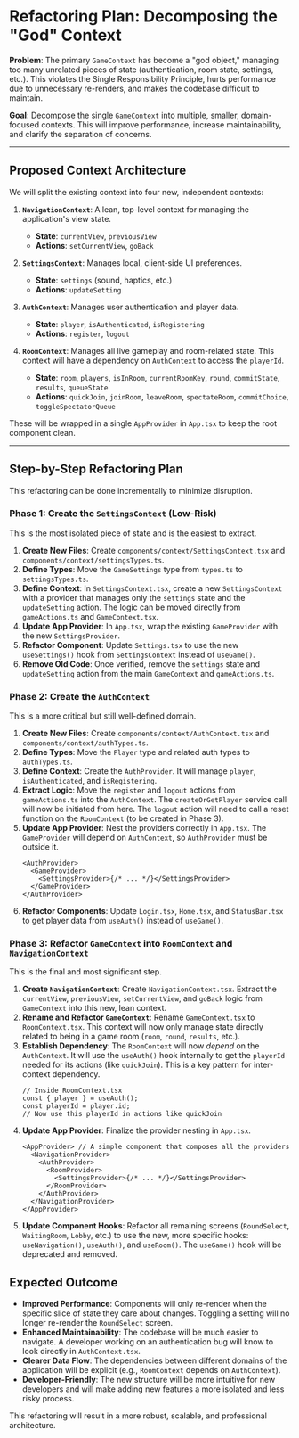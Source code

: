 # Refactoring Plan: Decomposing the "God" Context

**Problem**: The primary `GameContext` has become a "god object," managing too many unrelated pieces of state (authentication, room state, settings, etc.). This violates the Single Responsibility Principle, hurts performance due to unnecessary re-renders, and makes the codebase difficult to maintain.

**Goal**: Decompose the single `GameContext` into multiple, smaller, domain-focused contexts. This will improve performance, increase maintainability, and clarify the separation of concerns.

---

## Proposed Context Architecture

We will split the existing context into four new, independent contexts:

1.  **`NavigationContext`**: A lean, top-level context for managing the application's view state.
    -   **State**: `currentView`, `previousView`
    -   **Actions**: `setCurrentView`, `goBack`

2.  **`SettingsContext`**: Manages local, client-side UI preferences.
    -   **State**: `settings` (sound, haptics, etc.)
    -   **Actions**: `updateSetting`

3.  **`AuthContext`**: Manages user authentication and player data.
    -   **State**: `player`, `isAuthenticated`, `isRegistering`
    -   **Actions**: `register`, `logout`

4.  **`RoomContext`**: Manages all live gameplay and room-related state. This context will have a dependency on `AuthContext` to access the `playerId`.
    -   **State**: `room`, `players`, `isInRoom`, `currentRoomKey`, `round`, `commitState`, `results`, `queueState`
    -   **Actions**: `quickJoin`, `joinRoom`, `leaveRoom`, `spectateRoom`, `commitChoice`, `toggleSpectatorQueue`

These will be wrapped in a single `AppProvider` in `App.tsx` to keep the root component clean.

---

## Step-by-Step Refactoring Plan

This refactoring can be done incrementally to minimize disruption.

### Phase 1: Create the `SettingsContext` (Low-Risk)

This is the most isolated piece of state and is the easiest to extract.

1.  **Create New Files**: Create `components/context/SettingsContext.tsx` and `components/context/settingsTypes.ts`.
2.  **Define Types**: Move the `GameSettings` type from `types.ts` to `settingsTypes.ts`.
3.  **Define Context**: In `SettingsContext.tsx`, create a new `SettingsContext` with a provider that manages only the `settings` state and the `updateSetting` action. The logic can be moved directly from `gameActions.ts` and `GameContext.tsx`.
4.  **Update App Provider**: In `App.tsx`, wrap the existing `GameProvider` with the new `SettingsProvider`.
5.  **Refactor Component**: Update `Settings.tsx` to use the new `useSettings()` hook from `SettingsContext` instead of `useGame()`.
6.  **Remove Old Code**: Once verified, remove the `settings` state and `updateSetting` action from the main `GameContext` and `gameActions.ts`.

### Phase 2: Create the `AuthContext`

This is a more critical but still well-defined domain.

1.  **Create New Files**: Create `components/context/AuthContext.tsx` and `components/context/authTypes.ts`.
2.  **Define Types**: Move the `Player` type and related auth types to `authTypes.ts`.
3.  **Define Context**: Create the `AuthProvider`. It will manage `player`, `isAuthenticated`, and `isRegistering`.
4.  **Extract Logic**: Move the `register` and `logout` actions from `gameActions.ts` into the `AuthContext`. The `createOrGetPlayer` service call will now be initiated from here. The `logout` action will need to call a reset function on the `RoomContext` (to be created in Phase 3).
5.  **Update App Provider**: Nest the providers correctly in `App.tsx`. The `GameProvider` will depend on `AuthContext`, so `AuthProvider` must be outside it.
    ```tsx
    <AuthProvider>
      <GameProvider>
        <SettingsProvider>{/* ... */}</SettingsProvider>
      </GameProvider>
    </AuthProvider>
    ```
6.  **Refactor Components**: Update `Login.tsx`, `Home.tsx`, and `StatusBar.tsx` to get player data from `useAuth()` instead of `useGame()`.

### Phase 3: Refactor `GameContext` into `RoomContext` and `NavigationContext`

This is the final and most significant step.

1.  **Create `NavigationContext`**: Create `NavigationContext.tsx`. Extract the `currentView`, `previousView`, `setCurrentView`, and `goBack` logic from `GameContext` into this new, lean context.
2.  **Rename and Refactor `GameContext`**: Rename `GameContext.tsx` to `RoomContext.tsx`. This context will now only manage state directly related to being in a game room (`room`, `round`, `results`, etc.).
3.  **Establish Dependency**: The `RoomContext` will now *depend* on the `AuthContext`. It will use the `useAuth()` hook internally to get the `playerId` needed for its actions (like `quickJoin`). This is a key pattern for inter-context dependency.
    ```tsx
    // Inside RoomContext.tsx
    const { player } = useAuth();
    const playerId = player.id;
    // Now use this playerId in actions like quickJoin
    ```
4.  **Update App Provider**: Finalize the provider nesting in `App.tsx`.
    ```tsx
    <AppProvider> // A simple component that composes all the providers
      <NavigationProvider>
        <AuthProvider>
          <RoomProvider>
            <SettingsProvider>{/* ... */}</SettingsProvider>
          </RoomProvider>
        </AuthProvider>
      </NavigationProvider>
    </AppProvider>
    ```
5.  **Update Component Hooks**: Refactor all remaining screens (`RoundSelect`, `WaitingRoom`, `Lobby`, etc.) to use the new, more specific hooks: `useNavigation()`, `useAuth()`, and `useRoom()`. The `useGame()` hook will be deprecated and removed.

## Expected Outcome

-   **Improved Performance**: Components will only re-render when the specific slice of state they care about changes. Toggling a setting will no longer re-render the `RoundSelect` screen.
-   **Enhanced Maintainability**: The codebase will be much easier to navigate. A developer working on an authentication bug will know to look directly in `AuthContext.tsx`.
-   **Clearer Data Flow**: The dependencies between different domains of the application will be explicit (e.g., `RoomContext` depends on `AuthContext`).
-   **Developer-Friendly**: The new structure will be more intuitive for new developers and will make adding new features a more isolated and less risky process.

This refactoring will result in a more robust, scalable, and professional architecture.
